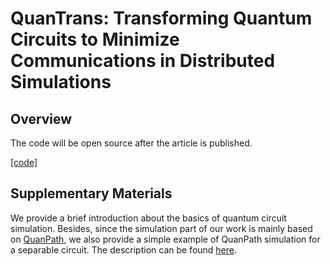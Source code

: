 # QuanTrans: Transforming Quantum Circuits to Minimize Communications in Distributed Simulations

## Overview

The code will be open source after the article is published. 

[[code]]()

## Supplementary Materials

We provide a brief introduction about the basics of quantum circuit simulation. Besides, since the simulation part of our work is mainly based on [QuanPath](https://doi.org/10.1007/s11128-023-04192-x), we also provide a simple example of QuanPath simulation for a separable circuit. The description can be found [here](https://github.com/bdis-q/quantrans.github.io/blob/main/supplement/QuanTrans-supplement.pdf). 
